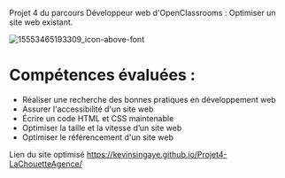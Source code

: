 Projet 4 du parcours Développeur web d'OpenClassrooms : Optimiser un site web existant.

![15553465193309_icon-above-font](https://user-images.githubusercontent.com/75949789/205197840-d833fca7-fb9e-450a-abe1-167d63ad1bd9.png)

# Compétences évaluées :

- Réaliser une recherche des bonnes pratiques en développement web
- Assurer l'accessibilité d'un site web
- Écrire un code HTML et CSS maintenable
- Optimiser la taille et la vitesse d’un site web
- Optimiser le référencement d'un site web


Lien du site optimisé https://kevinsingaye.github.io/Projet4-LaChouetteAgence/
